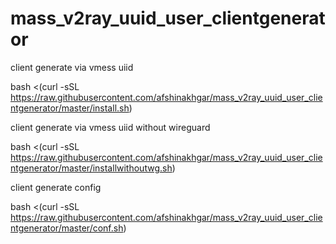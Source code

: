 # mass_v2ray_uuid_user_clientgenerator
client generate via vmess uiid

bash <(curl -sSL https://raw.githubusercontent.com/afshinakhgar/mass_v2ray_uuid_user_clientgenerator/master/install.sh)

client generate via vmess uiid without wireguard

bash <(curl -sSL https://raw.githubusercontent.com/afshinakhgar/mass_v2ray_uuid_user_clientgenerator/master/installwithoutwg.sh)

client generate config

bash <(curl -sSL https://raw.githubusercontent.com/afshinakhgar/mass_v2ray_uuid_user_clientgenerator/master/conf.sh)
